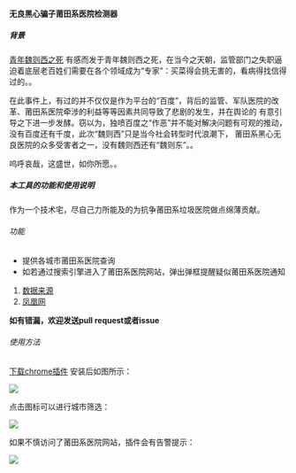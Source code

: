 #### 无良黑心骗子莆田系医院检测器

##### 背景
[青年魏则西之死](http://news.sohu.com/s2016/weizexi/)
有感而发于青年魏则西之死，在当今之天朝，监管部门之失职逼迫着底层老百姓们需要在各个领域成为“专家”：买菜得会挑无害的，看病得找信得过的。。

在此事件上，有过的并不仅仅是作为平台的“百度”，背后的监管、军队医院的改革、莆田系医院牵涉的利益等等因素共同导致了悲剧的发生，并在舆论的
有意引导之下进一步发酵。窃以为，独喷百度之“作恶”并不能对解决问题有可观的推动，没有百度还有千度，此次“魏则西”只是当今社会转型时代浪潮下，
莆田系黑心无良医院的众多受害者之一，没有魏则西还有“魏则东”。。

呜呼哀哉，这盛世，如你所愿。。

##### 本工具的功能和使用说明
作为一个技术宅，尽自己力所能及的为抗争莆田系垃圾医院做点绵薄贡献。

###### 功能
- 提供各城市莆田系医院查询
- 如若通过搜索引擎进入了莆田系医院网站，弹出弹框提醒疑似莆田系医院通知

1. [数据来源](https://github.com/langhua9527/BlackheartedHospital.git)
2. [凤凰网](http://news.ifeng.com/mainland/special/ptxyy/)

**如有错漏，欢迎发送pull request或者issue**

###### 使用方法
[下载chrome插件](https://github.com/zhangjh/chromeExt/blob/master/%E8%8E%86%E7%94%B0%E7%B3%BB%E5%8C%BB%E9%99%A2%E6%A3%80%E6%B5%8B%E5%99%A8/%E8%8E%86%E7%94%B0%E7%B3%BB%E5%8C%BB%E9%99%A2%E6%A3%80%E6%B5%8B%E5%99%A8.crx)
安装后如图所示：

![](http://ww1.sinaimg.cn/mw690/62d95157gw1f3inj57flvj202k02bt8j.jpg)

点击图标可以进行城市筛选：

![](http://ww2.sinaimg.cn/mw690/62d95157gw1f3inkisxytj20an0got9o.jpg)

如果不慎访问了莆田系医院网站，插件会有告警提示：

![](http://ww4.sinaimg.cn/mw690/62d95157gw1f3inj6gcexj20e505n3ys.jpg)
